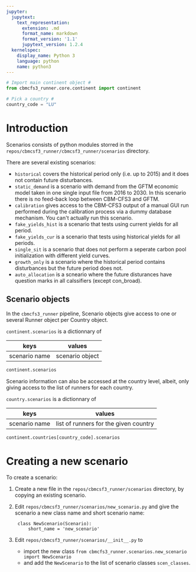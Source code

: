 ```yaml
---
jupyter:
  jupytext:
    text_representation:
      extension: .md
      format_name: markdown
      format_version: '1.1'
      jupytext_version: 1.2.4
  kernelspec:
    display_name: Python 3
    language: python
    name: python3
---
```


```python
# Import main continent object #
from cbmcfs3_runner.core.continent import continent

# Pick a country #
country_code = "LU"
```

# Introduction

Scenarios consists of python modules storred in the `repos/cbmcsf3_runner/cbmcsf3_runner/scenarios` directory.

There are several existing scenarios:

* `historical` covers the historical period only (i.e. up to 2015) and it does not contain future disturbances.
* `static_demand` is a scenario with demand from the GFTM economic model taken in one single input file 
    from 2016 to 2030. In this scenario there is no feed-back loop between CBM-CFS3 and GFTM.
* `calibration` gives access to the CBM-CFS3 output of a manual GUI run performed during the calibration process via a dummy database mechanism. You can't actually run this scenario.
* `fake_yields_hist` is a scenario that tests using current yields for all period.
* `fake_yields_cur` is a scenario that tests using historical yields for all periods.
* `single_sit` is a scenario that does not perform a seperate carbon pool initialization with different yield curves.
* `growth_only` is a scenario where the historical period contains disturbances but the future period does not.
* `auto_allocation` is a scneario where the future disturances have question marks in all calssifiers (except con_broad).

## Scenario objects

In the `cbmcfs3_runner` pipeline, Scenario objects give access to one or several Runner object per Country object.

`continent.scenarios` is a dictionnary of

| keys          | values        |
|---------------|---------------|
| scenario name |scenario object|

```python
continent.scenarios
```

Scenario information can also be accessed at the country level, albeit, only giving access to the list of runners for each country. 

`country.scenarios` is a dictionnary of 

| keys          | values                              |
|---------------|-------------------------------------|
| scenario name |list of runners for the given country|

```python
continent.countries[country_code].scenarios
```

# Creating a new scenario
To create a scenario:
1. Create a new file in the
    `repos/cbmcsf3_runner/scenarios` directory, by copying an existing scenario.
    
2. Edit `repos/cbmcsf3_runner/scenarios/new_scenario.py` and
   give the scenario a new class name and short scenario name:

        class NewScenario(Scenario):
            short_name = 'new_scenario'
            
3. Edit `repos/cbmcsf3_runner/scenarios/__init__.py` to 
    * import the new class `from cbmcfs3_runner.scenarios.new_scenario import NewScenario` 
    * and add the `NewScenario` to the list of scenario classes `scen_classes`.
    

```python

```
